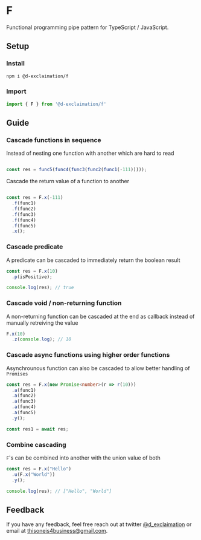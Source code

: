 # F

Functional programming pipe pattern for TypeScript / JavaScript.

## Setup

### Install
```sh
npm i @d-exclaimation/f
```

### Import
```typescript
import { F } from '@d-exclaimation/f'
```

## Guide

### Cascade functions in sequence

Instead of nesting one function with another which are hard to read

```typescript

const res = func5(func4(func3(func2(func1(-111)))));

```

Cascade the return value of a function to another

```typescript

const res = F.x(-111)
  .f(func1) 
  .f(func2)
  .f(func3)
  .f(func4)
  .f(func5)
  .x();
```

### Cascade predicate 

A predicate can be cascaded to immediately return the boolean result

```typescript
const res = F.x(10)
  .p(isPositive);

console.log(res); // true
```

### Cascade void / non-returning function 

A non-returning function can be cascaded at the end as callback instead of manually retreiving the value

```typescript
F.x(10)
  .z(console.log); // 10
```

### Cascade async functions using higher order functions

Asynchrounous function can also be cascaded to allow better handling of `Promises`

```typescript
const res = F.x(new Promise<number>(r => r(10)))
  .a(func1)
  .a(func2)
  .a(func3)
  .a(func4)
  .a(func5)
  .y();

const res1 = await res;
```

### Combine cascading

`F`'s can be combined into another with the union value of both 

```typescript
const res = F.x("Hello")
  .u(F.x("World"))
  .y();

console.log(res); // ["Hello", "World"]
```

## Feedback
If you have any feedback, feel free reach out at twitter [@d_exclaimation](https://www.twitter.com/d_exclaimation) or email at [thisoneis4business@gmail.com](thisoneis4business@gmail.com).